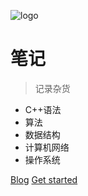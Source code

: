![logo](https://docsify.js.org/_media/icon.svg)

# 笔记

> 记录杂货
* C++语法
* 算法
* 数据结构
* 计算机网络
* 操作系统

[Blog](http://xyongs.cn)
[Get started](#📚c)
